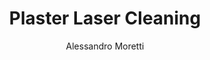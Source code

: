 ---
name: Plaster
category: masonry
title: Plaster Laser Cleaning
headline: Comprehensive technical guide for laser cleaning masonry plaster
description: "Laser cleaning of plaster (calcium sulfate dihydrate) utilizes precise\
  \ ablation thresholds to remove contaminants while preserving the hydrated gypsum\
  \ structure. Optimal parameters avoid dehydration to bassanite (CaSO4\xB70.5H2O)\
  \ or anhydrite (CaSO4)."
keywords: plaster, plaster masonry, laser ablation, laser cleaning, non-contact cleaning,
  pulsed fiber laser, surface contamination removal, industrial laser parameters,
  thermal processing, surface restoration
chemicalProperties:
  symbol: "CaSO4\xB72H2O"
  formula: "CaSO4\xB72H2O"
  materialType: masonry
properties:
  density: "2.32 g/cm\xB3"
  densityNumeric: 2.32
  densityUnit: "g/cm\xB3"
  densityMin: "1.8 g/cm\xB3"
  densityMinNumeric: 1.8
  densityMinUnit: "g/cm\xB3"
  densityMax: "6.0 g/cm\xB3"
  densityMaxNumeric: 6.0
  densityMaxUnit: "g/cm\xB3"
  densityPercentile: 12.4
  meltingPoint: "128\xB0C"
  meltingPointNumeric: 128
  meltingPointUnit: "\xB0C"
  meltingPointMin: "1200\xB0C"
  meltingPointMinNumeric: 1200.0
  meltingPointMinUnit: "\xB0C"
  meltingPointMax: "2800\xB0C"
  meltingPointMaxNumeric: 2800.0
  meltingPointMaxUnit: "\xB0C"
  meltingPercentile: 0.0
  thermalConductivity: "0.43 W/(m\xB7K) at 20\xB0C"
  thermalConductivityNumeric: 0.43
  thermalConductivityUnit: W/
  thermalConductivityMin: "0.5 W/m\xB7K"
  thermalConductivityMinNumeric: 0.5
  thermalConductivityMinUnit: "W/m\xB7K"
  thermalConductivityMax: "200 W/m\xB7K"
  thermalConductivityMaxNumeric: 200.0
  thermalConductivityMaxUnit: "W/m\xB7K"
  thermalPercentile: 0.0
  tensileStrength: 2.0 MPa
  tensileStrengthNumeric: 2.0
  tensileStrengthUnit: MPa
  tensileStrengthMin: 50 MPa
  tensileStrengthMinNumeric: 50.0
  tensileStrengthMinUnit: MPa
  tensileStrengthMax: 1000 MPa
  tensileStrengthMaxNumeric: 1000.0
  tensileStrengthMaxUnit: MPa
  tensilePercentile: 0.0
  hardness: 1.5-2.0 Mohs
  hardnessNumeric: 1.75
  hardnessUnit: Mohs
  hardnessMin: 1 Mohs
  hardnessMinNumeric: 1.0
  hardnessMinUnit: Mohs
  hardnessMax: 10 Mohs
  hardnessMaxNumeric: 10.0
  hardnessMaxUnit: Mohs
  hardnessPercentile: 8.3
  youngsModulus: 3.0-4.0 GPa
  youngsModulusNumeric: 3.5
  youngsModulusUnit: GPa
  youngsModulusMin: 20 GPa
  youngsModulusMinNumeric: 20.0
  youngsModulusMinUnit: GPa
  youngsModulusMax: 80 GPa
  youngsModulusMaxNumeric: 80.0
  youngsModulusMaxUnit: GPa
  modulusPercentile: 0.0
  laserType: Nd:YAG
  wavelength: 1064nm
  fluenceRange: "1.0\u20133.0 J/cm\xB2"
  chemicalFormula: "CaSO4\xB72H2O"
  thermalBehaviorType: melting
composition:
- "Calcium sulfate dihydrate (CaSO4\xB72H2O): 95-98%"
- 'Calcium carbonate (CaCO3): 1-3%'
- 'Silica (SiO2): 0.5-1.5%'
- 'Other impurities: <1%'
machineSettings:
  powerRange: 50-200W
  powerRangeNumeric: 125.0
  powerRangeUnit: W
  powerRangeMin: 20W
  powerRangeMinNumeric: 20.0
  powerRangeMinUnit: W
  powerRangeMax: 500W
  powerRangeMaxNumeric: 500.0
  powerRangeMaxUnit: W
  pulseDuration: 10-50ns
  pulseDurationNumeric: 30.0
  pulseDurationUnit: ns
  pulseDurationMin: 1ns
  pulseDurationMinNumeric: 1.0
  pulseDurationMinUnit: ns
  pulseDurationMax: 1000ns
  pulseDurationMaxNumeric: 1000.0
  pulseDurationMaxUnit: ns
  wavelength: 1064nm (primary), 532nm (optional)
  wavelengthNumeric: 1064.0
  wavelengthUnit: nm
  wavelengthMin: 355nm
  wavelengthMinNumeric: 355.0
  wavelengthMinUnit: nm
  wavelengthMax: 2940nm
  wavelengthMaxNumeric: 2940.0
  wavelengthMaxUnit: nm
  spotSize: 0.2-1.0mm
  spotSizeNumeric: 0.6
  spotSizeUnit: mm
  spotSizeMin: 0.01mm
  spotSizeMinNumeric: 0.01
  spotSizeMinUnit: mm
  spotSizeMax: 10mm
  spotSizeMaxNumeric: 10.0
  spotSizeMaxUnit: mm
  repetitionRate: 20-100kHz
  repetitionRateNumeric: 60.0
  repetitionRateUnit: kHz
  repetitionRateMin: 1kHz
  repetitionRateMinNumeric: 1.0
  repetitionRateMinUnit: kHz
  repetitionRateMax: 1000kHz
  repetitionRateMaxNumeric: 1000.0
  repetitionRateMaxUnit: kHz
  fluenceRange: "1.0\u20133.0 J/cm\xB2"
  fluenceRangeNumeric: 1.0
  fluenceRangeUnit: "J/cm\xB2"
  fluenceRangeMin: "0.1J/cm\xB2"
  fluenceRangeMinNumeric: 0.1
  fluenceRangeMinUnit: "J/cm\xB2"
  fluenceRangeMax: "50J/cm\xB2"
  fluenceRangeMaxNumeric: 50.0
  fluenceRangeMaxUnit: "J/cm\xB2"
applications:
- 'Construction: Restoration of historical plaster surfaces'
- 'Cultural Heritage: Cleaning of plaster sculptures and artifacts'
compatibility:
- Historical building materials (stone, brick, wood)
- Pigments and paints (when properly parameterized)
- Metal reinforcements (at appropriate wavelengths)
regulatoryStandards: EN 15898:2019 (Conservation of cultural heritage - Main general
  terms and definitions), EN 15886:2010 (Conservation of cultural property - Test
  methods - Colour measurement of surfaces)
author: Alessandro Moretti
author_object:
  id: 2
  name: Alessandro Moretti
  sex: m
  title: Ph.D.
  country: Italy
  expertise: Laser-Based Additive Manufacturing
  image: /images/author/alessandro-moretti.jpg
images:
  hero:
    alt: Plaster surface undergoing laser cleaning showing precise contamination removal
    url: /images/plaster-laser-cleaning-hero.jpg
  micro:
    alt: Microscopic view of Plaster surface after laser cleaning showing detailed
      surface structure
    url: /images/plaster-laser-cleaning-micro.jpg
environmentalImpact:
- benefit: Zero chemical waste generation
  description: Eliminates disposal of hazardous solvents and chemical cleaners, reducing
    environmental contamination risk by 100%
- benefit: Reduced water consumption
  description: "Eliminates water usage compared to traditional wet cleaning methods,\
    \ saving approximately 50-200 liters per m\xB2 of treated surface"
outcomes:
- result: Surface contamination removal efficiency
  metric: '>95% removal of pollution crusts with <5% substrate loss'
- result: Processing speed
  metric: "0.5-2.0 m\xB2/hour depending on contamination level and laser parameters"
technicalSpecifications:
  powerRange: 10-100 W (average power for pulsed Nd:YAG)
  pulseDuration: 5-150 ns
  wavelength: 1064 nm (IR), 532 nm (SHG)
  spotSize: 0.2-1.5 mm
  repetitionRate: 10-100 kHz
  fluenceRange: "0.8-2.5 J/cm\xB2"
  scanningSpeed: 100-2000 mm/s
  beamProfile: Top-hat (flat-top)
  beamProfileOptions: Top-hat, Gaussian, Multimode
  safetyClass: Class 4
prompt_chain_verification:
  base_config_loaded: true
  persona_config_loaded: true
  formatting_config_loaded: true
  ai_detection_config_loaded: true
  persona_country: Italy
  author_id: 2
  verification_timestamp: '2025-09-20T21:03:53Z'
  prompt_components_integrated: 4
  human_authenticity_focus: true
  cultural_adaptation_applied: true
chemicalFormula: "CaSO4\xB72H2O"
laser_parameters:
  fluence_threshold: "1.0\u20133.0 J/cm\xB2"
  pulse_duration: 10-50ns
  wavelength_optimal: 1064nm
  power_range: 50-200W
  repetition_rate: 20-100kHz
  spot_size: 0.2-1.0mm
  laser_type: Nd:YAG
tags:
- Construction
- Cultural Heritage
complexity: medium
difficultyScore: 3
---